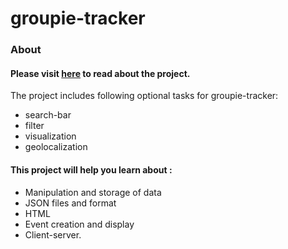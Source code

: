 # groupie-tracker

### About
#### Please visit [here](https://github.com/01-edu/public/tree/master/subjects/groupie-tracker) to read about the project.</br>

The project includes following optional tasks for groupie-tracker:
- search-bar
- filter
- visualization
- geolocalization

#### This project will help you learn about :

- Manipulation and storage of data
- JSON files and format
- HTML
- Event creation and display
- Client-server.

